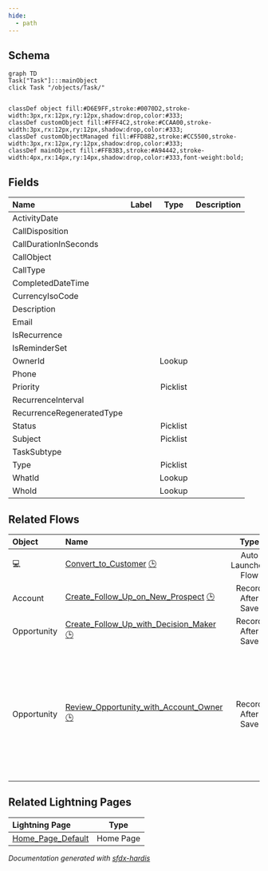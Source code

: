 ```yaml
---
hide:
  - path
---
```



## Schema

```mermaid
graph TD
Task["Task"]:::mainObject
click Task "/objects/Task/"


classDef object fill:#D6E9FF,stroke:#0070D2,stroke-width:3px,rx:12px,ry:12px,shadow:drop,color:#333;
classDef customObject fill:#FFF4C2,stroke:#CCAA00,stroke-width:3px,rx:12px,ry:12px,shadow:drop,color:#333;
classDef customObjectManaged fill:#FFD8B2,stroke:#CC5500,stroke-width:3px,rx:12px,ry:12px,shadow:drop,color:#333;
classDef mainObject fill:#FFB3B3,stroke:#A94442,stroke-width:4px,rx:14px,ry:14px,shadow:drop,color:#333,font-weight:bold;

```


<!-- Object description -->

## Fields

| Name      | Label | Type | Description |
| :-------- | :---- | :--: | :---------- | 
| ActivityDate |  |  | <!-- --> |
| CallDisposition |  |  | <!-- --> |
| CallDurationInSeconds |  |  | <!-- --> |
| CallObject |  |  | <!-- --> |
| CallType |  |  | <!-- --> |
| CompletedDateTime |  |  | <!-- --> |
| CurrencyIsoCode |  |  | <!-- --> |
| Description |  |  | <!-- --> |
| Email |  |  | <!-- --> |
| IsRecurrence |  |  | <!-- --> |
| IsReminderSet |  |  | <!-- --> |
| OwnerId |  | Lookup | <!-- --> |
| Phone |  |  | <!-- --> |
| Priority |  | Picklist | <!-- --> |
| RecurrenceInterval |  |  | <!-- --> |
| RecurrenceRegeneratedType |  |  | <!-- --> |
| Status |  | Picklist | <!-- --> |
| Subject |  | Picklist | <!-- --> |
| TaskSubtype |  |  | <!-- --> |
| Type |  | Picklist | <!-- --> |
| WhatId |  | Lookup | <!-- --> |
| WhoId |  | Lookup | <!-- --> |


## Related Flows

| Object | Name      | Type | Description |
| :----  | :-------- | :--: | :---------- | 
| 💻 | [Convert_to_Customer](../flows/Convert_to_Customer.md) [🕒](../flows/Convert_to_Customer-history.md) |  Auto Launched Flow | <!-- --> |
| Account | [Create_Follow_Up_on_New_Prospect](../flows/Create_Follow_Up_on_New_Prospect.md) [🕒](../flows/Create_Follow_Up_on_New_Prospect-history.md) |  Record After Save | <!-- --> |
| Opportunity | [Create_Follow_Up_with_Decision_Maker](../flows/Create_Follow_Up_with_Decision_Maker.md) [🕒](../flows/Create_Follow_Up_with_Decision_Maker-history.md) |  Record After Save | <!-- --> |
| Opportunity | [Review_Opportunity_with_Account_Owner](../flows/Review_Opportunity_with_Account_Owner.md) [🕒](../flows/Review_Opportunity_with_Account_Owner-history.md) |  Record After Save | When a high-value opportunity is ready for negotiation and review, create a task for the owner to follow up with the account owner |




## Related Lightning Pages

| Lightning Page | Type |
| :----      | :--: | 
| [Home_Page_Default](../pages/Home_Page_Default.md) |  Home Page |


_Documentation generated with [sfdx-hardis](https://sfdx-hardis.cloudity.com)_
